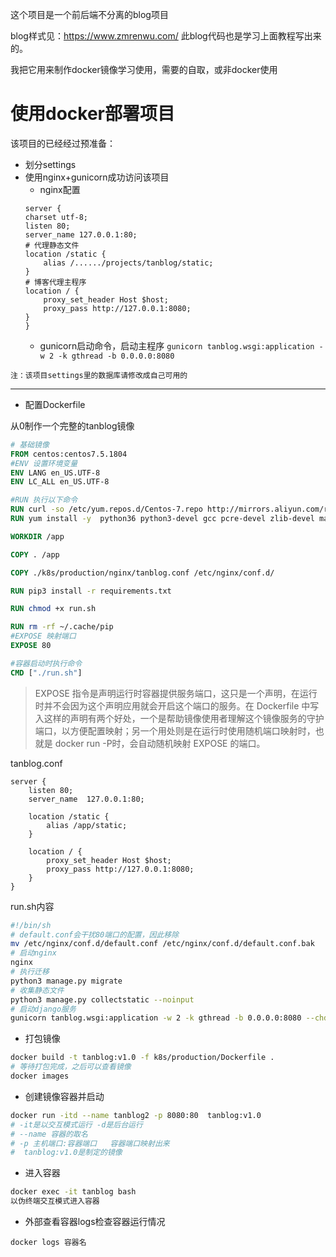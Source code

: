 这个项目是一个前后端不分离的blog项目

blog样式见：https://www.zmrenwu.com/
此blog代码也是学习上面教程写出来的。

我把它用来制作docker镜像学习使用，需要的自取，或非docker使用

# 使用docker部署项目

该项目的已经经过预准备：
- 划分settings
- 使用nginx+gunicorn成功访问该项目
    - nginx配置 
    ```
    server {
    charset utf-8;
    listen 80;
    server_name 127.0.0.1:80;
    # 代理静态文件
    location /static {
        alias /....../projects/tanblog/static;
    }
    # 博客代理主程序
    location / {
        proxy_set_header Host $host;
        proxy_pass http://127.0.0.1:8080;
    }
    }
    ```
    - gunicorn启动命令，启动主程序
    `gunicorn tanblog.wsgi:application -w 2 -k gthread -b 0.0.0.0:8080`

`注：该项目settings里的数据库请修改成自己可用的`

---

- 配置Dockerfile

从0制作一个完整的tanblog镜像

```Dockerfile
# 基础镜像
FROM centos:centos7.5.1804
#ENV 设置环境变量
ENV LANG en_US.UTF-8
ENV LC_ALL en_US.UTF-8

#RUN 执行以下命令
RUN curl -so /etc/yum.repos.d/Centos-7.repo http://mirrors.aliyun.com/repo/Centos-7.repo && rpm -Uvh http://nginx.org/packages/centos/7/noarch/RPMS/nginx-release-centos-7-0.el7.ngx.noarch.rpm
RUN yum install -y  python36 python3-devel gcc pcre-devel zlib-devel make net-tools nginx mariadb-devel

WORKDIR /app

COPY . /app

COPY ./k8s/production/nginx/tanblog.conf /etc/nginx/conf.d/

RUN pip3 install -r requirements.txt

RUN chmod +x run.sh

RUN rm -rf ~/.cache/pip
#EXPOSE 映射端口
EXPOSE 80

#容器启动时执行命令
CMD ["./run.sh"]

```
>EXPOSE 指令是声明运行时容器提供服务端口，这只是一个声明，在运行时并不会因为这个声明应用就会开启这个端口的服务。在 Dockerfile 中写入这样的声明有两个好处，一个是帮助镜像使用者理解这个镜像服务的守护端口，以方便配置映射；另一个用处则是在运行时使用随机端口映射时，也就是 docker run -P时，会自动随机映射 EXPOSE 的端口。


tanblog.conf

```nginx
server {
    listen 80;
    server_name  127.0.0.1:80;

    location /static {
        alias /app/static;
    }

    location / {
        proxy_set_header Host $host;
        proxy_pass http://127.0.0.1:8080;
    }
}
```

run.sh内容

```sh
#!/bin/sh
# default.conf会干扰80端口的配置，因此移除
mv /etc/nginx/conf.d/default.conf /etc/nginx/conf.d/default.conf.bak
# 启动nginx
nginx
# 执行迁移
python3 manage.py migrate
# 收集静态文件
python3 manage.py collectstatic --noinput
# 启动django服务
gunicorn tanblog.wsgi:application -w 2 -k gthread -b 0.0.0.0:8080 --chdir=/app
```

- 打包镜像
```sh
docker build -t tanblog:v1.0 -f k8s/production/Dockerfile .
# 等待打包完成，之后可以查看镜像
docker images
```
- 创建镜像容器并启动
```sh
docker run -itd --name tanblog2 -p 8080:80  tanblog:v1.0
# -it是以交互模式运行 -d是后台运行
# --name 容器的取名
# -p 主机端口:容器端口   容器端口映射出来 
#  tanblog:v1.0是制定的镜像
```

- 进入容器
```sh
docker exec -it tanblog bash
以伪终端交互模式进入容器
```

- 外部查看容器logs检查容器运行情况
```
docker logs 容器名
```

